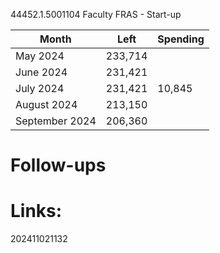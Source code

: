 
44452.1.5001104
Faculty FRAS - Start-up

| Month          | Left    | Spending |
| -------------- | ------- | -------- |
| May 2024       | 233,714 |          |
| June 2024      | 231,421 |          |
| July 2024      | 231,421 | 10,845   |
| August 2024    | 213,150 |          |
| September 2024 | 206,360 |          |


# Follow-ups


# Links: 



202411021132
